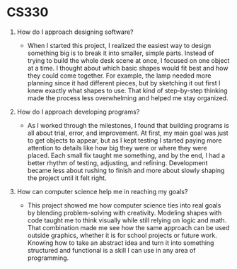 # CS330

1. How do I approach designing software?
   - When I started this project, I realized the easiest way to design something big is to break it into smaller, simple parts. Instead of trying to build the whole desk scene at once, I focused on one object at a time. I thought about which basic shapes would fit best and how they could come together. For example, the lamp needed more planning since it had different pieces, but by sketching it out first I knew exactly what shapes to use. That kind of step-by-step thinking made the process less overwhelming and helped me stay organized.
  
2. How do I approach developing programs?
   - As I worked through the milestones, I found that building programs is all about trial, error, and improvement. At first, my main goal was just to get objects to appear, but as I kept testing I started paying more attention to details like how big they were or where they were placed. Each small fix taught me something, and by the end, I had a better rhythm of testing, adjusting, and refining. Development became less about rushing to finish and more about slowly shaping the project until it felt right.
  
3. How can computer science help me in reaching my goals?
   - This project showed me how computer science ties into real goals by blending problem-solving with creativity. Modeling shapes with code taught me to think visually while still relying on logic and math. That combination made me see how the same approach can be used outside graphics, whether it is for school projects or future work. Knowing how to take an abstract idea and turn it into something structured and functional is a skill I can use in any area of programming.


